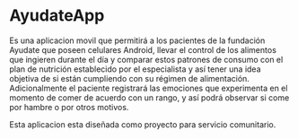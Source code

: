 AyudateApp
==========

 Es una aplicacion movil que permitirá a los pacientes de la fundación Ayudate que poseen celulares Android, llevar el control de los alimentos que ingieren durante el día y comparar estos patrones de consumo con el plan de nutrición establecido por el especialista y así tener una idea objetiva de si están cumpliendo con su régimen de alimentación. 
 Adicionalmente el paciente registrará las emociones que experimenta en el momento de comer de acuerdo con un rango, y así podrá observar si come por hambre o por otros motivos.
 
 Esta aplicacion esta diseñada como proyecto para servicio comunitario.
